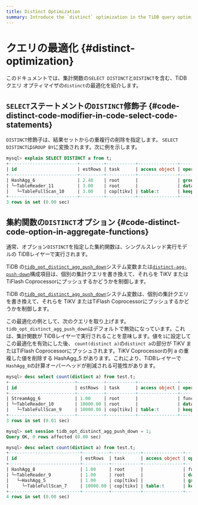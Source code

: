 ```yaml
---
title: Distinct Optimization
summary: Introduce the `distinct` optimization in the TiDB query optimizer.
---
```


# クエリの最適化 {#distinct-optimization}

このドキュメントでは、集計関数の`SELECT DISTINCT`と`DISTINCT`を含む、TiDB クエリ オプティマイザの`distinct`の最適化を紹介します。

## <code>SELECT</code>ステートメントの<code>DISTINCT</code>修飾子 {#code-distinct-code-modifier-in-code-select-code-statements}

`DISTINCT`修飾子は、結果セットからの重複行の削除を指定します。 `SELECT DISTINCT`は`GROUP BY`に変換されます。次に例を示します。

```sql
mysql> explain SELECT DISTINCT a from t;
+--------------------------+---------+-----------+---------------+-------------------------------------------------------+
| id                       | estRows | task      | access object | operator info                                         |
+--------------------------+---------+-----------+---------------+-------------------------------------------------------+
| HashAgg_6                | 2.40    | root      |               | group by:test.t.a, funcs:firstrow(test.t.a)->test.t.a |
| └─TableReader_11         | 3.00    | root      |               | data:TableFullScan_10                                 |
|   └─TableFullScan_10     | 3.00    | cop[tikv] | table:t       | keep order:false, stats:pseudo                        |
+--------------------------+---------+-----------+---------------+-------------------------------------------------------+
3 rows in set (0.00 sec)
```

## 集約関数の<code>DISTINCT</code>オプション {#code-distinct-code-option-in-aggregate-functions}

通常、オプション`DISTINCT`を指定した集約関数は、シングルスレッド実行モデルの TiDBレイヤーで実行されます。

<CustomContent platform="tidb">

TiDB の[`tidb_opt_distinct_agg_push_down`](/system-variables.md#tidb_opt_distinct_agg_push_down)システム変数または[`distinct-agg-push-down`](/tidb-configuration-file.md#distinct-agg-push-down)構成項目は、個別の集計クエリを書き換えて、それらを TiKV またはTiFlash Coprocessorにプッシュするかどうかを制御します。

</CustomContent>

<CustomContent platform="tidb-cloud">

TiDB の[`tidb_opt_distinct_agg_push_down`](/system-variables.md#tidb_opt_distinct_agg_push_down)システム変数は、個別の集計クエリを書き換えて、それらを TiKV またはTiFlash Coprocessorにプッシュするかどうかを制御します。

</CustomContent>

この最適化の例として、次のクエリを取り上げます。 `tidb_opt_distinct_agg_push_down`はデフォルトで無効になっています。これは、集計関数が TiDBレイヤーで実行されることを意味します。値を`1`に設定してこの最適化を有効にした後、 `count(distinct a)`の`distinct a`の部分が TiKV またはTiFlash Coprocessorにプッシュされます。TiKV Coprocessorの列 a の重複した値を削除する HashAgg_5 があります。これにより、TiDBレイヤーで`HashAgg_8`の計算オーバーヘッドが削減される可能性があります。

```sql
mysql> desc select count(distinct a) from test.t;
+-------------------------+----------+-----------+---------------+------------------------------------------+
| id                      | estRows  | task      | access object | operator info                            |
+-------------------------+----------+-----------+---------------+------------------------------------------+
| StreamAgg_6             | 1.00     | root      |               | funcs:count(distinct test.t.a)->Column#4 |
| └─TableReader_10        | 10000.00 | root      |               | data:TableFullScan_9                     |
|   └─TableFullScan_9     | 10000.00 | cop[tikv] | table:t       | keep order:false, stats:pseudo           |
+-------------------------+----------+-----------+---------------+------------------------------------------+
3 rows in set (0.01 sec)

mysql> set session tidb_opt_distinct_agg_push_down = 1;
Query OK, 0 rows affected (0.00 sec)

mysql> desc select count(distinct a) from test.t;
+---------------------------+----------+-----------+---------------+------------------------------------------+
| id                        | estRows  | task      | access object | operator info                            |
+---------------------------+----------+-----------+---------------+------------------------------------------+
| HashAgg_8                 | 1.00     | root      |               | funcs:count(distinct test.t.a)->Column#3 |
| └─TableReader_9           | 1.00     | root      |               | data:HashAgg_5                           |
|   └─HashAgg_5             | 1.00     | cop[tikv] |               | group by:test.t.a,                       |
|     └─TableFullScan_7     | 10000.00 | cop[tikv] | table:t       | keep order:false, stats:pseudo           |
+---------------------------+----------+-----------+---------------+------------------------------------------+
4 rows in set (0.00 sec)
```
